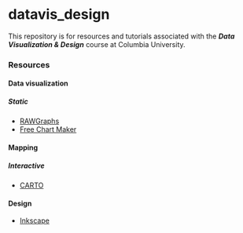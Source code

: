 # datavis_design
This repository is for resources and tutorials associated with the ***Data Visualization &amp; Design*** course at Columbia University.

### Resources

#### Data visualization
##### Static
* [RAWGraphs](http://app.rawgraphs.io/)
* [Free Chart Maker](https://venngage.com/blog/beam/)

#### Mapping
##### Interactive
* [CARTO](carto.com)

#### Design
* [Inkscape](https://inkscape.org/en/)